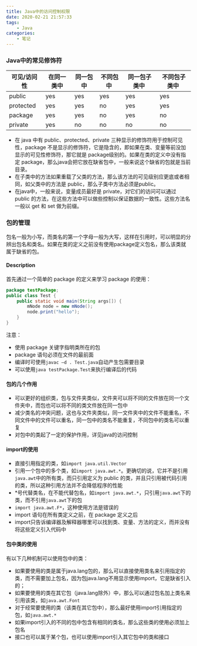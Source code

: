 ```yaml
---
title: Java中的访问控制权限
date: 2020-02-21 21:57:33
tags:
    - Java
categories:
    - 笔记
---
```


### Java中的常见修饰符

| 可见/访问性 | 在同一类中 | 同一包中 | 不同包中  | 同一包子类中  | 不同包子类中  |
| --- | --- | --- | --- | --- | --- |
| public | yes | yes | yes | yes | yes |
| protected  | yes | yes | no | yes | yes |
| package  | yes | yes | no | yes | no |
| private | yes | no | no | no | no |

* 在 java 中有 public、protected、private 三种显示的修饰符用于控制可见性，package 不是显示的修饰符，它是隐含的，即如果在类、变量等前没加显示的可见性修饰符，那它就是 package级别的。如果在类的定义中没有指定 package，那么java会把它放在缺省包中，一般来说这个缺省的包就是当前目录。
* 在子类中的方法如果重载了父类的方法，那么该方法的可见级别应更底或者相同，如父类中的方法是 public，那么子类中方法必须是public。
* 在java中，一般来说，变量成员最好是 private，对它们的访问可以通过 public 的方法，在这些方法中可以做些控制以保证数据的一致性。这些方法名一般以 get 和 set 做为前缀。

### 包的管理

包名一般为小写，而类名的第一个字母一般为大写，这样在引用时，可以明显的分辨出包名和类名。如果在类的定义之前没有使用package定义包名，那么该类就属于缺省的包。

#### Description

首先通过一个简单的 package 的定义来学习 package 的使用：

```java
package testPackage;
public class Test {
    public static void main(String args[]) {
        mNode node = new mNode();
        node.print("hello");
    }
}
```

注意：
* 使用 package 关键字指明类所在的包
* package 语句必须在文件的最前面
* 编译时可使用`javac –d . Test.java`自动产生包需要目录
* 可以使用`java testPackage.Test`来执行编译后的代码

#### 包的几个作用

- 可以更好的组织类，包与文件夹类似，文件夹可以将不同的文件放在同一个文件夹中，而包也可以将不同的类文件放在同一包中
- 减少类名的冲突问题，这也与文件夹类似，同一文件夹中的文件不能重名，不同文件中的文件可以重名，同一包中的类名不能重复，不同包中的类名可以重复
- 对包中的类起了一定的保护作用，详见java的访问控制

#### import的使用

- 直接引用指定的类，如`import java.util.Vector`
- 引用一个包中的多个类，如`import java.awt.*`。更确切的说，它并不是引用`java.awt`中的所有类，而只引用定义为 public 的类，并且只引用被代码引用的类，所以这种引用方法并不会降低程序的性能
- \*号代替类名，在不能代替包名，如`import java.awt.*`，只引用`java.awt`下的类，而不引用`java.awt`下的包
- `import java.awt.F*`，这种使用方法是错误的
- import 语句在所有类定义之前，在 package 定义之后
- import只告诉编译器及解释器哪里可以找到类、变量、方法的定义，而并没有将这些定义引入代码中

#### 包中类的使用
有以下几种机制可以使用包中的类：

- 如果要使用的类是属于java.lang包的，那么可以直接使用类名来引用指定的类，而不需要加上包名，因为包java.lang不用显示使用import，它是缺省引入的；
- 如果要使用的类在其它包（java.lang除外）中，那么可以通过包名加上类名来引用该类，如`java.awt.Font`
- 对于经常要使用的类（该类在其它包中），那么最好使用import引用指定的包，如`java.awt.*`
- 如果import引入的不同的包中包含有相同的类名，那么这些类的使用必须加上包名
- 接口也可以属于某个包，也可以使用import引入其它包中的类和接口
